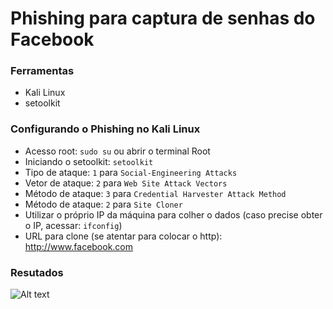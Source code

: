 # Phishing para captura de senhas do Facebook

### Ferramentas

- Kali Linux
- setoolkit

### Configurando o Phishing no Kali Linux

- Acesso root: ``` sudo su ``` ou abrir o terminal Root
- Iniciando o setoolkit: ``` setoolkit ```
- Tipo de ataque: ```1``` para ``` Social-Engineering Attacks ```
- Vetor de ataque: ```2``` para ``` Web Site Attack Vectors ```
- Método de ataque: ```3``` para ```Credential Harvester Attack Method ```
- Método de ataque: ```2``` para ``` Site Cloner ```
- Utilizar o próprio IP da máquina para colher o dados (caso precise obter o IP, acessar: ``` ifconfig ```)
- URL para clone (se atentar para colocar o http): http://www.facebook.com

### Resutados

![Alt text](./passwd.png "Optional title")
